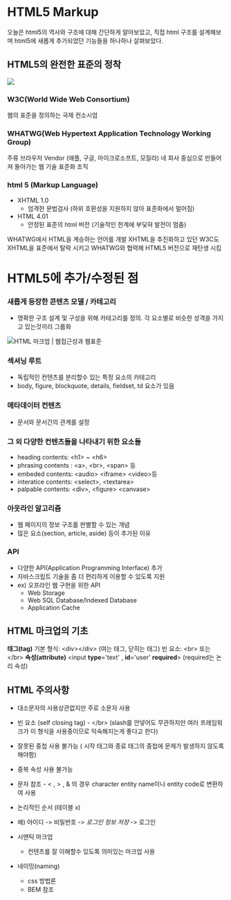 # HTML5 Markup

오늘은 html5의 역사와 구조에 대해 간단하게 알아보았고, 직접 html 구조를 설계해보며 html5에 새롭게 추가되었던 기능들을 하나하나 살펴보았다.

## HTML5의 완전한 표준의 정착
  ![](https://t1.daumcdn.net/cfile/tistory/995430485B5ABD2533)

  
### W3C(World Wide Web Consortium) ###

웹의 표준을 정의하는 국제 컨소시엄

 ### WHATWG(Web Hypertext Application Technology Working Group) ###
 
주류 브라우저 Vendor (애플, 구글, 마이크로소프트, 모질라) 네 회사 중심으로 만들어져 돌아가는 웹 기술 표준화 조직
 
### html 5 (Markup Language) ###
- XHTML 1.0 
     -  엄격한 문법검사 (하위 호환성을 지원하지 않아 표준화에서 멀어짐)
- HTML 4.01
	- 안정된 표준의 html 버전 (기술적인 한계에 부딫혀 발전이 멈춤)

WHATWG에서 HTML을 계승하는 언어를 개발 
XHTML을 추진화하고 있던 W3C도 XHTML을 표준에서 탈락 시키고 WHATWG와 협력해 HTML5 버전으로 재탄생 시킴

# HTML5에 추가/수정된 점

### 새롭게 등장한 콘텐츠 모델 / 카테고리

- 명확한 구조 설계 및 구성을 위해 카테고리를 정의. 각 요소별로 비슷한 성격을 가지고 있는것끼리 그룹화


![HTML 마크업 | 웹접근성과 웹표준](https://seulbinim.github.io/WSA/images/markup/content-model.png)
### 섹셔닝 루트 

- 독립적인 컨텐츠를 분리할수 있는 특정 요소의 카테고리
- body, figure, blockquote, details, fieldset, td 요소가 있음

### 메타데이터 컨텐츠 

- 문서와 문서간의 관계를 설정

### 그 외 다양한 컨텐츠들을 나타내기 위한 요소들
- heading contents:  &lt;h1> ~ &lt;h6> 
- phrasing contents : &lt;a>, &lt;br>, &lt;span> 등 
- embeded contents: &lt;audio> &lt;iframe> &lt;video>등
- interatice contents: &lt;select>, &lt;textarea>
- palpable contents: &lt;div>, &lt;figure> &lt;canvase>
	

### 아웃라인 알고리즘 

- 웹 페이지의 정보 구조를 판별할 수 있는 개념
- 많은 요소(section, article, aside) 등이 추가된 이유

### API
- 다양한 API(Application Programming Interface) 추가
- 자바스크립트 기술을 좀 더 편리하게 이용할 수 있도록 지원
- ex) 오프라인 웹 구현을 위한 API 
	- Web Storage 
	- Web SQL Database/Indexed Database
	- Application Cache


## HTML 마크업의 기초 

**태그(tag)** 
 기본 형식: &lt;div>&lt;/div> (여는 태그, 닫히는 태그)
 빈 요소: &lt;br> 또는 &lt;/br> 
 **속성(attribute)**
 &lt;input **type**='text' , **id**='user' **required**> (required는 논리 속성)
 
  

## HTML 주의사항

- 대소문자의 사용상관없지만 주로 소문자 사용
- 빈 요소 (self closing tag) - &lt;/br> (slash를 안넣어도 무관하지만 여러 프레임워크가 이 형식을 사용중이므로 익숙해지는게 좋다고 한다)

- 잘못된 중첩 사용 불가능 ( 시작 태그와 종료 태그의 중첩에 문제가 발생하지 않도록 해야함)
- 중복 속성 사용 불가능
- 문자 참조 - < , > , & 의 경우 character entity name이나 entity code로 변환하여 사용
  
- 논리적인 순서 (테이블 x)
- 예) 아이디 -> 비밀번호 -> *로그인 정보 저장* -> 로그인 
- 시맨틱 마크업 
  - 컨텐츠를 잘 이해할수 있도록 의미있는 마크업 사용
 - 네이밍(naming)
	 - css 방법론
	 - BEM 참조 	





